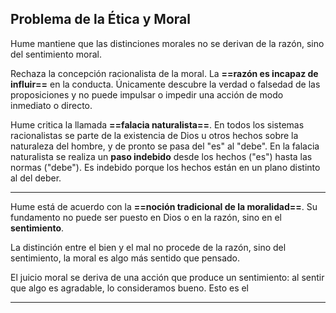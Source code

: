 
## Problema de la Ética y Moral

Hume mantiene que las distinciones morales no se derivan de la razón, sino del sentimiento moral.

Rechaza la concepción racionalista de la moral. La **==razón es incapaz de influir==** en la conducta. Únicamente descubre la verdad o falsedad de las proposiciones y no puede impulsar o impedir una acción de modo inmediato o directo.

Hume critica la llamada **==falacia naturalista==**. En todos los sistemas racionalistas se parte de la existencia de Dios u otros hechos sobre la naturaleza del hombre, y de pronto se pasa del "es" al "debe". En la falacia naturalista se realiza un **paso indebido** desde los hechos ("es") hasta las normas ("debe"). Es indebido porque los hechos están en un plano distinto al del deber.

___
Hume está de acuerdo con la **==noción tradicional de la moralidad==**. Su fundamento no puede ser puesto en Dios o en la razón, sino en el **sentimiento**. 

La distinción entre el bien y el mal no procede de la razón, sino del sentimiento, la moral es algo más sentido que pensado.

El juicio moral se deriva de una acción que produce un sentimiento: al sentir que algo es agradable, lo consideramos bueno. Esto es el 
___
